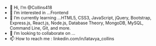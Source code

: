 - 👋 Hi, I’m @Collins418
- 👀 I’m interested in ...Frontend 
- 🌱 I’m currently learning ...HTML5, CSS3, JavaScript, jQuery, Bootstrap, Express.js, React.js, Node.js, Database Theory, MongoDB, MySQL, Command Line, Git, and more.
- 💞️ I’m looking to collaborate on ...
- 📫 How to reach me : linkedin.com/in/latavya_collins

<!---
Collins418/Collins418 is a ✨ special ✨ repository because its `README.md` (this file) appears on your GitHub profile.
You can click the Preview link to take a look at your changes.
--->
